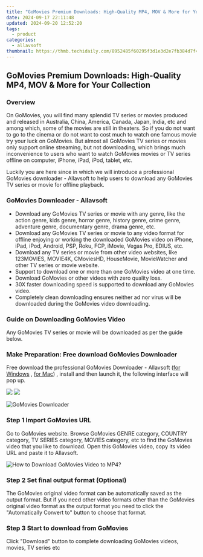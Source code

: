 ```yaml
---
title: "GoMovies Premium Downloads: High-Quality MP4, MOV & More for Your Collection"
date: 2024-09-17 22:11:48
updated: 2024-09-20 12:52:20
tags:
  - product
categories:
  - allavsoft
thumbnail: https://thmb.techidaily.com/8952485f60295f3d1e3d2e7fb384d7f4849fc0ba1ac13c5b58f754ed696cbd0a.jpg
---
```


## GoMovies Premium Downloads: High-Quality MP4, MOV & More for Your Collection

### Overview

On GoMovies, you will find many splendid TV series or movies produced and released in Australia, China, America, Canada, Japan, India, etc and among which, some of the movies are still in theaters. So if you do not want to go to the cinema or do not want to cost much to watch one famous movie try your luck on GoMovies. But almost all GoMovies TV series or movies only support online streaming, but not downloading, which brings much inconvenience to users who want to watch GoMovies movies or TV series offline on computer, iPhone, iPad, iPod, tablet, etc.

Luckily you are here since in which we will introduce a professional GoMovies downloader - Allavsoft to help users to download any GoMovies TV series or movie for offline playback.

### GoMovies Downloader - Allavsoft

* Download any GoMovies TV series or movie with any genre, like the action genre, kids genre, horror genre, history genre, crime genre, adventure genre, documentary genre, drama genre, etc.
* Download any GoMovies TV series or movie to any video format for offline enjoying or working the downloaded GoMovies video on iPhone, iPad, iPod, Android, PSP, Roku, FCP, iMovie, Vegas Pro, EDIUS, etc.
* Download any TV series or movie from other video websites, like 123MOVIES, MOVIE4K, CMoviesHD, HouseMovie, MovieWatcher and other TV series or movie website.
* Support to download one or more than one GoMovies video at one time.
* Download GoMovies or other videos with zero quality loss.
* 30X faster downloading speed is supported to download any GoMovies video.
* Completely clean downloading ensures neither ad nor virus will be downloaded during the GoMovies video downloading.

### Guide on Downloading GoMovies Video

Any GoMovies TV series or movie will be downloaded as per the guide below.

### Make Preparation: Free download GoMovies Downloader

Free download the professional GoMovies Downloader - Allavsoft ([for Windows](https://tools.techidaily.com/allavsoft/products/) , [for Mac](https://tools.techidaily.com/allavsoft/products/)) , install and then launch it, the following interface will pop up.

[![](https://www.allavsoft.com/how-to/../images/how-to/free-download-win.jpg)](https://tools.techidaily.com/allavsoft/products/) [![](https://www.allavsoft.com/how-to/../images/how-to/free-download-mac.jpg)](https://tools.techidaily.com/allavsoft/products/)

![GoMovies Downloader](https://www.allavsoft.com/how-to/../images/allavsoft/screen-shot-600.jpg)

### Step 1 Import GoMovies URL

Go to GoMovies website. Browse GoMovies GENRE category, COUNTRY category, TV SERIES category, MOVIES category, etc to find the GoMovies video that you like to download. Open this GoMovies video, copy its video URL and paste it to Allavsoft.

![How to Download GoMovies Video to MP4?](https://www.allavsoft.com/how-to/../images/how-to/download-rtmp-video/download-rtmp-video.jpg)

### Step 2 Set final output format (Optional)

The GoMovies original video format can be automatically saved as the output format. But if you need other video formats other than the GoMovies original video format as the output format you need to click the "Automatically Convert to" button to choose that format.

### Step 3 Start to download from GoMovies

Click "Download" button to complete downloading GoMovies videos, movies, TV series etc

<ins class="adsbygoogle"
     style="display:block"
     data-ad-format="autorelaxed"
     data-ad-client="ca-pub-7571918770474297"
     data-ad-slot="1223367746"></ins>



<ins class="adsbygoogle"
     style="display:block"
     data-ad-client="ca-pub-7571918770474297"
     data-ad-slot="8358498916"
     data-ad-format="auto"
     data-full-width-responsive="true"></ins>
